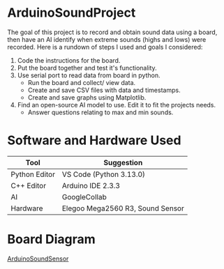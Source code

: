 # ArduinoSoundProject
The goal of this project is to record and obtain sound data using a board, then have an AI identify when extreme sounds (highs and lows) were recorded. 
Here is a rundown of steps I used and goals I considered:
1. Code the instructions for the board.
2. Put the board together and test it's functionality.
3. Use serial port to read data from board in python.
     - Run the board and collect/ view data.
     - Create and save CSV files with data and timestamps. 
     - Create and save graphs using Matplotlib.
4. Find an open-source AI model to use. Edit it to fit the projects needs.
     - Answer questions relating to max and min sounds.

# Software and Hardware Used
|Tool|Suggestion|
|-----|----------|
|Python Editor| VS Code (Python 3.13.0)|
|C++ Editor| Arduino IDE 2.3.3|
|AI | GoogleCollab |
|Hardware|Elegoo Mega2560 R3, Sound Sensor|


# Board Diagram
[ArduinoSoundSensor](https://github.com/user-attachments/assets/e8b21ab5-88b1-4c74-9703-ec576d1e6b37)

